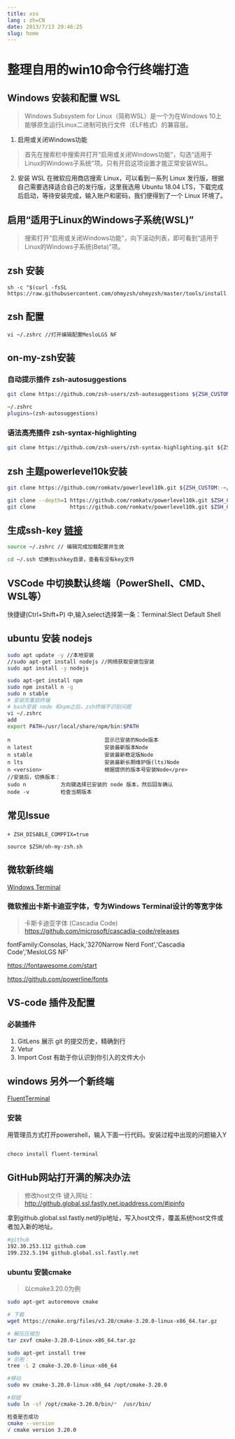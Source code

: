 ```yaml
---
title: xss
lang : zh=CN
date: 2013/7/13 20:46:25
slug: home
---
```

<!-- more -->

# 整理自用的win10命令行终端打造

## Windows 安装和配置 WSL
>Windows Subsystem for Linux（简称WSL）是一个为在Windows 10上能够原生运行Linux二进制可执行文件（ELF格式）的兼容层。

1. 启用或关闭Windows功能
> 首先在搜索栏中搜索并打开“启用或关闭Windows功能”，勾选“适用于Linux的Windows子系统”项。只有开启这项设置才能正常安装WSL。
2. 安装 WSL
在微软应用商店搜索 Linux，可以看到一系列 Linux 发行版，根据自己需要选择适合自己的发行版，这里我选用 Ubuntu 18.04 LTS，下载完成后启动，等待安装完成，输入账户和密码，我们便得到了一个 Linux 环境了。

## 启用“适用于Linux的Windows子系统(WSL)”
>搜索打开“启用或关闭Windows功能”，向下滚动列表，即可看到“适用于Linux的Windows子系统(Beta)”项。

## zsh 安装
``` shell
sh -c "$(curl -fsSL https://raw.githubusercontent.com/ohmyzsh/ohmyzsh/master/tools/install.sh)"
```
## zsh 配置

```shell
vi ~/.zshrc //打开编辑配置MesloLGS NF

```

## on-my-zsh安装

### 自动提示插件 zsh-autosuggestions

```bash
git clone https://github.com/zsh-users/zsh-autosuggestions ${ZSH_CUSTOM:-~/.oh-my-zsh/custom}/plugins/zsh-autosuggestions
```

```bash
~/.zshrc
plugins=(zsh-autosuggestions)
```
### 语法高亮插件 zsh-syntax-highlighting
```bash
git clone https://github.com/zsh-users/zsh-syntax-highlighting.git ${ZSH_CUSTOM:-~/.oh-my-zsh/custom}/plugins/zsh-syntax-highlighting

```


## zsh 主题powerlevel10k安装

```bash
git clone https://github.com/romkatv/powerlevel10k.git ${ZSH_CUSTOM:-~/.oh-my-zsh/custom}/themes/powerlevel10k

git clone --depth=1 https://github.com/romkatv/powerlevel10k.git $ZSH_CUSTOM/themes/powerlevel10k
git clone           https://github.com/romkatv/powerlevel10k.git $ZSH_CUSTOM/themes/powerlevel10k
```


## 生成ssh-key [链接](https://git-scm.com/book/zh/v2/%E6%9C%8D%E5%8A%A1%E5%99%A8%E4%B8%8A%E7%9A%84-Git-%E7%94%9F%E6%88%90-SSH-%E5%85%AC%E9%92%A5)
```bash
source ~/.zshrc // 编辑完成加载配置并生效

cd ~/.ssh 切换到sshkey目录，查看有没有key文件
```

## VSCode 中切换默认终端（PowerShell、CMD、WSL等）

快捷键(Ctrl+Shift+P) 中,输入select选择第一条：Terminal:Slect Default Shell

## ubuntu 安装 nodejs

```bash  
sudo apt update -y //本地安装
//sudo apt-get install nodejs //网络获取安装包安装
sudo apt install -y nodejs

sudo apt-get install npm 
sudo npm install n -g
sudo n stable
# 安装完重启终端
# bash安装 node 和npm之后，zsh终端不识别问题
vi ~/.zshrc
add 
export PATH=/usr/local/share/npm/bin:$PATH
```

```shell
n                              显示已安装的Node版本
n latest                       安装最新版本Node
n stable                       安装最新稳定版Node
n lts                          安装最新长期维护版(lts)Node
n <version>                    根据提供的版本号安装Node</pre>
//安装后，切换版本：
sudo n           方向键选择已安装的 node 版本，然后回车确认
node -v          检查当期版本
```

## 常见Issue

### 

```shell
+ ZSH_DISABLE_COMPFIX=true

source $ZSH/oh-my-zsh.sh
```


## 微软新终端
[Windows Terminal](https://github.com/microsoft/terminal)

### 微软推出卡斯卡迪亚字体，专为Windows Terminal设计的等宽字体

>卡斯卡迪亚字体 (Cascadia Code) https://github.com/microsoft/cascadia-code/releases

fontFamily:Consolas, Hack,'3270Narrow Nerd Font','Cascadia Code','MesloLGS NF'

https://fontawesome.com/start

https://github.com/powerline/fonts

## VS-code 插件及配置

### 必装插件
1. GitLens 展示 git 的提交历史，精确到行
2. Vetur
3. Import Cost 有助于你认识到你引入的文件大小


## windows 另外一个新终端

[FluentTerminal](https://github.com/felixse/FluentTerminal/releases)

### 安装 

用管理员方式打开powershell，输入下面一行代码。安装过程中出现的问题输入Y
```bash

choco install fluent-terminal
```


## GitHub网站打开满的解决办法

>修改host文件
键入网址：http://github.global.ssl.fastly.net.ipaddress.com/#ipinfo

拿到github.global.ssl.fastly.net的ip地址，写入host文件，覆盖系统host文件或者加入新的地址。

```bash
#github
192.30.253.112 github.com 
199.232.5.194 github.global.ssl.fastly.net
```

### ubuntu 安装cmake
> 以cmake3.20.0为例
```bash
sudo apt-get autoremove cmake   

# 下载
wget https://cmake.org/files/v3.20/cmake-3.20.0-linux-x86_64.tar.gz  

# 解压压缩包
tar zxvf cmake-3.20.0-Linux-x86_64.tar.gz  

sudo apt-get install tree
# 示例：
tree -L 2 cmake-3.20.0-linux-x86_64

#移动
sudo mv cmake-3.20.0-linux-x86_64 /opt/cmake-3.20.0

#软链
sudo ln -sf /opt/cmake-3.20.0/bin/*  /usr/bin/

检查是否成功
cmake --version
√ cmake version 3.20.0
```

